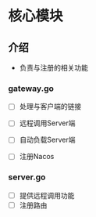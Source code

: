 # 核心模块
## 介绍
- 负责与注册的相关功能

### gateway.go
- [ ] 处理与客户端的链接
- [ ] 远程调用Server端
- [ ] 自动负载Server端
- [ ] 注册Nacos


### server.go
- [ ] 提供远程调用功能
- [ ] 注册路由
